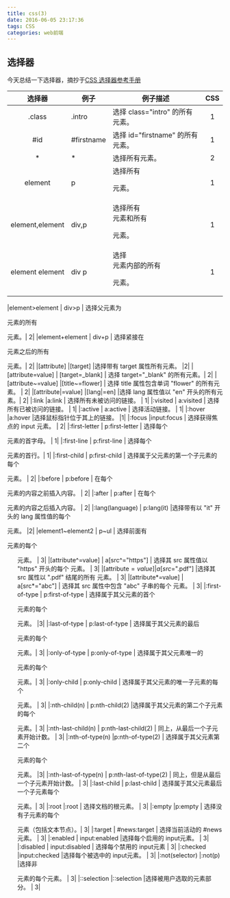 ```yaml
---
title: css(3)
date: 2016-06-05 23:17:36
tags: CSS
categories: web前端
---
```


## 选择器
今天总结一下选择器，摘抄于[CSS 选择器参考手册](http://www.w3school.com.cn/cssref/css_selectors.asp)

|选择器 |    例子 | 例子描述 |   CSS|
|:------:|--------|---------|:------:|
|.class | .intro | 选择 class="intro" 的所有元素。 |    1|
|#id    | #firstname|  选择 id="firstname" 的所有元素。 |   1|
|*   |  *   |选择所有元素。     |2|
|element   |  p   |选择所有 <p> 元素。 |   1|
|element,element |    div,p  | 选择所有 <div> 元素和所有 <p> 元素。 |   1|
|element element     |div p   |选择 <div> 元素内部的所有 <p> 元素。 |   1|
<!--more-->
|element>element   |  div>p  | 选择父元素为 <div> 元素的所有 <p> 元素。|  2|
|element+element    | div+p |  选择紧接在 <div> 元素之后的所有 <p> 元素。|     2|
|[attribute]     |[target]    |选择带有 target 属性所有元素。     |2|
|[attribute=value] |  [target=\_blank]   |  选择 target="_blank" 的所有元素。|   2|
|[attribute~=value]  |[title~=flower]   |  选择 title 属性包含单词 "flower" 的所有元素。   |  2|
|[attribute&#124;=value]  |[lang&#124;=en]  |选择 lang 属性值以 "en" 开头的所有元素。|  2|
|:link   |a:link | 选择所有未被访问的链接。 |   1|
|:visited   | a:visited  | 选择所有已被访问的链接。  |  1|
|:active  |   a:active    | 选择活动链接。   |  1|
|:hover  |a:hover     |选择鼠标指针位于其上的链接。  |1|
|:focus  |input:focus  |   选择获得焦点的 input 元素。 |  2|
|:first-letter  | p:first-letter | 选择每个 <p> 元素的首字母。  |  1|
|:first-line |    p:first-line |   选择每个 <p> 元素的首行。|     1|
|:first-child   | p:first-child  | 选择属于父元素的第一个子元素的每个 <p> 元素。  | 2|
|:before   |  p:before   | 在每个 <p> 元素的内容之前插入内容。  |  2|
|:after | p:after    | 在每个 <p> 元素的内容之后插入内容。   | 2|
|:lang(language)   |  p:lang(it)  |选择带有以 "it" 开头的 lang 属性值的每个 <p>元素。  |2|
|element1~element2  | p~ul  |  选择前面有 <p> 元素的每个 <ul> 元素。  |  3|
|[attribute^=value] | a[src^="https"]    | 选择其 src 属性值以 "https" 开头的每个 <a> 元素。 | 3|
|[attribute$=value]  |a[src$=".pdf"]  |选择其 src 属性以 ".pdf" 结尾的所有 <a> 元素。 |   3|
|[attribute*=value] | a[src*="abc"] |  选择其 src 属性中包含 "abc" 子串的每个 <a> 元素。  | 3|
|:first-of-type | p:first-of-type |    选择属于其父元素的首个 <p> 元素的每个 <p> 元素。   |3|
|:last-of-type |  p:last-of-type | 选择属于其父元素的最后 <p> 元素的每个 <p> 元素。|   3|
|:only-of-type  | p:only-of-type | 选择属于其父元素唯一的 <p> 元素的每个 <p> 元素。|   3|
|:only-child   |  p:only-child   | 选择属于其父元素的唯一子元素的每个 <p> 元素。  | 3|
|:nth-child(n) |  p:nth-child(2)  |选择属于其父元素的第二个子元素的每个 <p> 元素。|  3|
|:nth-last-child(n) | p:nth-last-child(2)   |  同上，从最后一个子元素开始计数。   | 3|
|:nth-of-type(n)     |p:nth-of-type(2) |   选择属于其父元素第二个 <p> 元素的每个 <p> 元素。   |3|
|:nth-last-of-type(n)   | p:nth-last-of-type(2) |  同上，但是从最后一个子元素开始计数。 | 3|
|:last-child  |   p:last-child   | 选择属于其父元素最后一个子元素每个 <p> 元素。|   3|
|:root   |:root |  选择文档的根元素。  | 3|
|:empty  |p:empty |    选择没有子元素的每个 <p> 元素（包括文本节点）。|  3|
|:target    | #news:target   | 选择当前活动的 #news 元素。  | 3|
|:enabled   |  input:enabled  |选择每个启用的 input元素。  |   3|
|:disabled  | input:disabled | 选择每个禁用的 input元素 | 3|
|:checked    |input:checked   |选择每个被选中的 input元素。  |  3|
|:not(selector)  |:not(p)     |选择非 <p> 元素的每个元素。   | 3|
|::selection     |::selection  |选择被用户选取的元素部分。  | 3|


